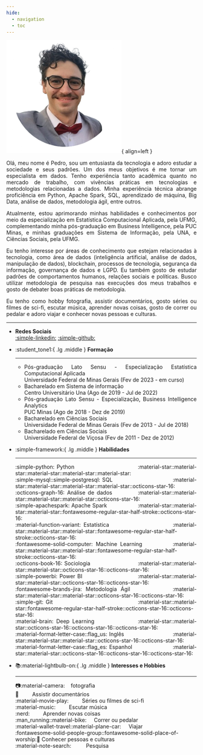```yaml
---
hide:
  - navigation
  - toc
---
```


![Image title](my_pic.png){ align=left } <div style="text-align: justify"> Olá, meu nome é Pedro, sou um entusiasta da tecnologia e adoro estudar a sociedade e seus padrões. Um dos meus objetivos é me tornar um especialista em dados. Tenho experiência tanto acadêmica quanto no mercado de trabalho, com vivências práticas em tecnologias e metodologias relacionadas a dados. Minha experiência técnica abrange proficiência em Python, Apache Spark, SQL, aprendizado de máquina, Big Data, análise de dados, metodologia ágil, entre outros.

Atualmente, estou aprimorando minhas habilidades e conhecimentos por meio da especialização em Estatística Computacional Aplicada, pela UFMG, complementando minha pós-graduação em Business Intelligence, pela PUC Minas, e minhas graduações em Sistema de Informação, pela UNA, e Ciências Sociais, pela UFMG.

Eu tenho interesse por áreas de conhecimento que estejam relacionadas à tecnologia, como área de dados (inteligência artificial, análise de dados, manipulação de dados), blockchain, processos de tecnologia, segurança da informação, governança de dados e LGPD. Eu também gosto de estudar padrões de comportamentos humanos, relações sociais e políticas. Busco utilizar metodologia de pesquisa nas execuções dos meus trabalhos e gosto de debater boas práticas de metodologia. 

Eu tenho como hobby fotografia, assistir documentários, gosto séries ou filmes de sci-fi, escutar música, aprender novas coisas, gosto de correr ou pedalar e adoro viajar e conhecer novas pessoas e culturas.  

---

- __Redes Sociais__<br />
[:simple-linkedin:](https://www.linkedin.com/in/pedro-mateus-almeida-br)
[:simple-github:](https://www.github.com/pedromateusalmeida)

<div class="grid cards" markdown>

-   :student_tone1:{ .lg .middle } __Formação__

    ---
    - Pós-graduação Lato Sensu - Especialização Estatística Computacional Aplicada  <br />
        Universidade Federal de Minas Gerais (Fev de 2023 - em curso)
    - Bacharelado em Sistema de informação<br />
        Centro Universitário Una (Ago de 2019 - Jul de 2022)<br />
    - Pós-graduação Lato Sensu - Especialização, Business Intelligence Analytics <br />
        PUC Minas (Ago de 2018 - Dez de 2019)<br />
    - Bacharelado em Ciências Sociais<br />
        Universidade Federal de Minas Gerais (Fev de 2013 - Jul de 2018)<br />
    - Bacharelado em Ciências Sociais<br />
        Universidade Federal de Viçosa (Fev de 2011 - Dez de 2012)<br />
    
</div>

<div class="grid cards" markdown>

-   :simple-framework:{ .lg .middle } __Habilidades__

    ---
    :simple-python: Python &nbsp;&nbsp;&nbsp;&nbsp;&nbsp;&nbsp;&nbsp;&nbsp;&nbsp;&nbsp;&nbsp;&nbsp;&nbsp;&nbsp;&nbsp;&nbsp;&nbsp;&nbsp;&nbsp;&nbsp;&nbsp;&nbsp;&nbsp;&nbsp;&nbsp;&nbsp;&nbsp;:material-star::material-star::material-star::material-star::material-star:<br />
    :simple-mysql::simple-postgresql: SQL  &nbsp;&nbsp;&nbsp;&nbsp;&nbsp;&nbsp;&nbsp;&nbsp;&nbsp;&nbsp;&nbsp;&nbsp;&nbsp;&nbsp;&nbsp;&nbsp;&nbsp;&nbsp;&nbsp;&nbsp;&nbsp;&nbsp;&nbsp;&nbsp;&nbsp;&nbsp;&nbsp;&nbsp;:material-star::material-star::material-star::material-star::octicons-star-16:<br />
    :octicons-graph-16: Análise de dados &nbsp;&nbsp;&nbsp;&nbsp;&nbsp;&nbsp;&nbsp;&nbsp;&nbsp;:material-star::material-star::material-star::material-star::octicons-star-16:<br />
    :simple-apachespark: Apache Spark &nbsp;&nbsp;&nbsp;&nbsp;&nbsp;&nbsp;&nbsp;&nbsp;&nbsp;&nbsp;&nbsp;&nbsp;&nbsp;&nbsp;&nbsp;&nbsp;:material-star::material-star::material-star::fontawesome-regular-star-half-stroke::octicons-star-16:<br />
    :material-function-variant: Estatística &nbsp;&nbsp;&nbsp;&nbsp;&nbsp;&nbsp;&nbsp;&nbsp;&nbsp;&nbsp;&nbsp;&nbsp;&nbsp;&nbsp;&nbsp;&nbsp;&nbsp;&nbsp;&nbsp;&nbsp;&nbsp;&nbsp;:material-star::material-star::material-star::fontawesome-regular-star-half-stroke::octicons-star-16:<br />
    :fontawesome-solid-computer: Machine Learning &nbsp;&nbsp;&nbsp;&nbsp;&nbsp;&nbsp;&nbsp;&nbsp;&nbsp;:material-star::material-star::material-star::fontawesome-regular-star-half-stroke::octicons-star-16:<br />
    :octicons-book-16: Sociologia &nbsp;&nbsp;&nbsp;&nbsp;&nbsp;&nbsp;&nbsp;&nbsp;&nbsp;&nbsp;&nbsp;&nbsp;&nbsp;&nbsp;&nbsp;&nbsp;&nbsp;&nbsp;&nbsp;&nbsp;&nbsp;&nbsp;:material-star::material-star::material-star::octicons-star-16::octicons-star-16:<br />
    :simple-powerbi: Power BI &nbsp;&nbsp;&nbsp;&nbsp;&nbsp;&nbsp;&nbsp;&nbsp;&nbsp;&nbsp;&nbsp;&nbsp;&nbsp;&nbsp;&nbsp;&nbsp;&nbsp;&nbsp;&nbsp;&nbsp;&nbsp;&nbsp;&nbsp;&nbsp;&nbsp;:material-star::material-star::material-star::octicons-star-16::octicons-star-16:<br />
    :fontawesome-brands-jira: Metodologia Ágil  &nbsp;&nbsp;&nbsp;&nbsp;&nbsp;&nbsp;&nbsp;&nbsp;&nbsp;&nbsp;:material-star::material-star::material-star::octicons-star-16::octicons-star-16:<br />
    :simple-git: Git &nbsp;&nbsp;&nbsp;&nbsp;&nbsp;&nbsp;&nbsp;&nbsp;&nbsp;&nbsp;&nbsp;&nbsp;&nbsp;&nbsp;&nbsp;&nbsp;&nbsp;&nbsp;&nbsp;&nbsp;&nbsp;&nbsp;&nbsp;&nbsp;&nbsp;&nbsp;&nbsp;&nbsp;&nbsp;&nbsp;&nbsp;&nbsp;&nbsp;&nbsp;&nbsp;:material-star::material-star::fontawesome-regular-star-half-stroke::octicons-star-16::octicons-star-16:<br />
    :material-brain: Deep Learning &nbsp;&nbsp;&nbsp;&nbsp;&nbsp;&nbsp;&nbsp;&nbsp;&nbsp;&nbsp;&nbsp;&nbsp;&nbsp;&nbsp;:material-star::material-star::octicons-star-16::octicons-star-16::octicons-star-16:<br />
    :material-format-letter-case::flag_us: Inglês&nbsp;&nbsp;&nbsp;&nbsp;&nbsp;&nbsp;&nbsp;&nbsp;&nbsp;&nbsp;&nbsp;&nbsp;&nbsp;&nbsp;&nbsp;&nbsp;&nbsp;&nbsp;&nbsp;&nbsp;&nbsp;&nbsp;&nbsp;&nbsp;&nbsp;&nbsp;:material-star::material-star::material-star::octicons-star-16::octicons-star-16:<br />
    :material-format-letter-case::flag_es: Espanhol&nbsp;&nbsp;&nbsp;&nbsp;&nbsp;&nbsp;&nbsp;&nbsp;&nbsp;&nbsp;&nbsp;&nbsp;&nbsp;&nbsp;&nbsp;&nbsp;&nbsp;&nbsp;&nbsp;&nbsp;:material-star::material-star::octicons-star-16::octicons-star-16::octicons-star-16:<br />

</div>



<div class="grid cards" markdown>

-   :books::material-lightbulb-on:{ .lg .middle } __Interesses e Hobbies__

    ---
    :camera::material-camera:&nbsp;&nbsp;&nbsp;&nbsp;fotografia <br />
    :movie_camera: &nbsp;&nbsp;&nbsp;&nbsp;&nbsp;&nbsp;&nbsp;&nbsp;Assistir documentários  <br />
    :material-movie-play:  &nbsp;&nbsp;&nbsp;&nbsp;&nbsp;&nbsp;&nbsp;&nbsp;Séries ou filmes de sci-fi  <br />
    :material-music: &nbsp;&nbsp;&nbsp;&nbsp;&nbsp;&nbsp;&nbsp;&nbsp;Escutar música  <br />
    :nerd: &nbsp;&nbsp;&nbsp;&nbsp;&nbsp;&nbsp;&nbsp;&nbsp;Aprender novas coisas  <br />
    :man_running::material-bike: &nbsp;&nbsp;&nbsp; Correr ou pedalar   <br />
    :material-wallet-travel::material-plane-car: &nbsp;&nbsp;&nbsp; Viajar  <br />
    :fontawesome-solid-people-group::fontawesome-solid-place-of-worship::mountain_railway: Conhecer pessoas e culturas <br />
    :material-note-search:&nbsp;&nbsp;&nbsp;&nbsp;&nbsp;&nbsp;&nbsp;&nbsp;&nbsp; Pesquisa <br />
    
</div>